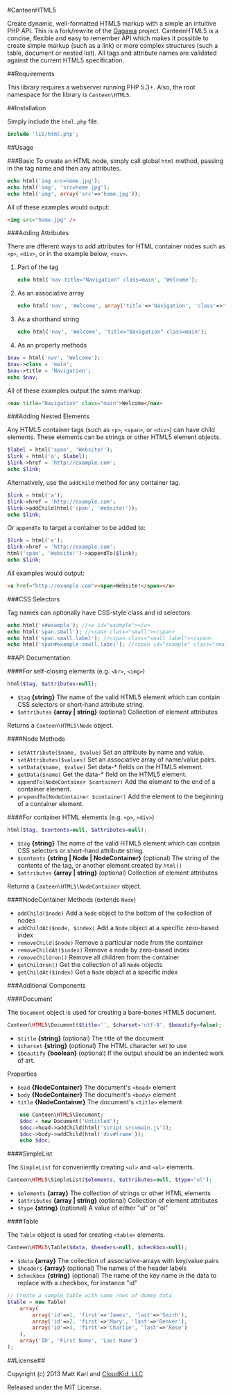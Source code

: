 #CanteenHTML5

Create dynamic, well-formatted HTML5 markup with a simple an intuitive PHP API. This is a fork/rewrite of the [Gagawa](https://code.google.com/p/gagawa/) project. CanteenHTML5 is a concise, flexible and easy to remember API which makes it possible to create simple markup (such as a link) or more complex structures (such a table, document or nested list). All tags and attribute names are validated against the current HTML5 specification.

##Requirements


This library requires a webserver running PHP 5.3+. Also, the root namespace for the library is `Canteen\HTML5`.

##Installation

Simply include the `html.php` file. 

```php
include 'lib/html.php';
```

##Usage

###Basic
To create an HTML node, simply call global `html` method, passing in the tag name and then any attributes.

```php
echo html('img src=home.jpg');
echo html('img', 'src=home.jpg'); 
echo html('img', array('src'=>'home.jpg')); 
```

All of these examples would output:

```html
<img src="home.jpg" />
```

###Adding Attributes

There are  dfferent ways to add attributes for HTML container nodes such as `<p>`, `<div>`, or in the example below, `<nav>`.

1. Part of the tag

    ```php
    echo html('nav title="Navigation" class=main', 'Welcome');
    ```
    
2. As an associative array

	```php
    echo html('nav', 'Welcome', array('title'=>'Navigation', 'class'=>'main'));
    ```

3. As a shorthand string

	```php
    echo html('nav', 'Welcome', 'title="Navigation" class=main');
    ```
    
4. As an property methods

  ```php
  $nav = html('nav', 'Welcome');
  $nav->class = 'main';
  $nav->title = 'Navigation';
  echo $nav;
  ```

All of these examples output the same markup:
```html
<nav title="Navigation" class="main">Welcome</nav>
```

###Adding Nested Elements

Any HTML5 container tags (such as `<p>`, `<span>`, or `<div>`) can have child elements. These elements can be strings or other HTML5 element objects.

```php
$label = html('span', 'Website!');
$link = html('a', $label);
$link->href = 'http://example.com';
echo $link; 
```

Alternatively, use the `addChild` method for any container tag.

```php
$link = html('a');
$link->href = 'http://example.com';
$link->addChild(html('span', 'Website!'));
echo $link;
```

Or `appendTo` to target a container to be added to:

```php
$link = html('a');
$link->href = 'http://example.com';
html('span', 'Website!')->appendTo($link);
echo $link;
```
All examples would output:

```html
<a href="http://example.com"><span>Website!</span></a> 
```

###CSS Selectors

Tag names can optionally have CSS-style class and id selectors:

```php
echo html('a#example'); //<a id="example"></a>
echo html('span.small'); //<span class="small"></span>
echo html('span.small.label'); //<span class="small label"></span>
echo html('span#example.small.label'); //<span id="example" class="small label"></span>
```

##API Documentation

####For self-closing elements (e.g. `<br>`, `<img>`) 

```php
html($tag, $attributes=null);
```
+	`$tag` **{string}** The name of the valid HTML5 element which can contain CSS selectors or short-hand attribute string.
+   `$attributes` **{array | string}** (optional) Collection of element attributes

Returns a `Canteen\HTML5\Node` object.

####Node Methods

+ `setAttribute($name, $value)` Set an attribute by name and value.
+ `setAttributes($values)` Set an associative array of name/value pairs.
+ `setData($name, $value)` Set data-* fields on the HTML5 element.
+ `getData($name)` Get the data-* field on the HTML5 element.
+ `appendTo(NodeContainer $container)` Add the element to the end of a container element. 
+ `prependTo(NodeContainer $container)` Add the element to the beginning of a container element.

####For container HTML elements (e.g. `<p>`, `<div>`)

```php
html($tag, $contents=null, $attributes=null);
```
+	`$tag` **{string}** The name of the valid HTML5 element which can contain CSS selectors or short-hand attribute string.
+   `$contents` **{string | Node | NodeContainer}** (optional) The string of the contents of the tag, or another element created by `html()`
+   `$attributes` **{array | string}** (optional) Collection of element attributes

Returns a `Canteen\HTML5\NodeContainer` object.

####NodeContainer Methods (extends `Node`)

+ `addChild($node)` Add a `Node` object to the bottom of the collection of nodes
+ `addChildAt($node, $index)` Add a `Node` object at a specific zero-based index
+ `removeChild($node)`  Remove a particular node from the container
+ `removeChildAt($index)` Remove a node by zero-based index
+ `removeChildren()` Remove all children from the container
+ `getChildren()`  Get the collection of all `Node` objects
+ `getChildAt($index)` Get a `Node` object at a specific index

###Additional Components

####Document

The `Document` object is used for creating a bare-bones HTML5 document.

```php
Canteen\HTML5\Document($title='', $charset='utf-8', $beautify=false);
```
+ `$title` **{string}** (optional) The title of the document
+ `$charset` **{string}** (optional) The HTML character set to use
+ `$beautify` **{boolean}** (optional) If the output should be an indented work of art.

Properties

+ `head` **{NodeContainer}** The document's `<head>` element
+ `body` **{NodeContainer}** The document's `<body>` element
+ `title` **{NodeContainer}** The document's `<title>` element

```php
	use Canteen\HTML5\Document;
	$doc = new Document('Untitled');
    $doc->head->addChild(html('script src=main.js'));
    $doc->body->addChild(html('div#frame'));
    echo $doc;
```

####SimpleList

The `SimpleList` for conveniently creating `<ul>` and `<ol>` elements.

```php
Canteen\HTML5\SimpleList($elements, $attributes=null, $type="ul");
```

+ `$elements` **{array}** The collection of strings or other HTML elements
+ `$attributes` **{array | string}** (optional) Collection of element attributes
+ `$type` **{string}** (optional) A value of either "ul" or "ol"

####Table

The `Table` object is used for creating `<table>` elements.

```php
Canteen\HTML5\Table($data, $headers=null, $checkbox=null);
```

+ `$data` **{array}** The collection of associative-arrays with key/value pairs
+ `$headers` **{array}** (optional) The names of the header labels
+ `$checkbox` **{string}** (optional) The name of the key name in the data to replace with a checkbox, for instance "id"

```php
// Create a sample table with some rows of dummy data
$table = new Table(
    array(
        array('id'=>1, 'first'=>'James', 'last'=>'Smith'),
        array('id'=>2, 'first'=>'Mary', 'last'=>'Denver'),
        array('id'=>3, 'first'=>'Charlie', 'last'=>'Rose')
    ),
    array('ID', 'First Name', 'Last Name')
);
```

##License##

Copyright (c) 2013 Matt Karl and [CloudKid, LLC](http://cloudkid.com)

Released under the MIT License.
